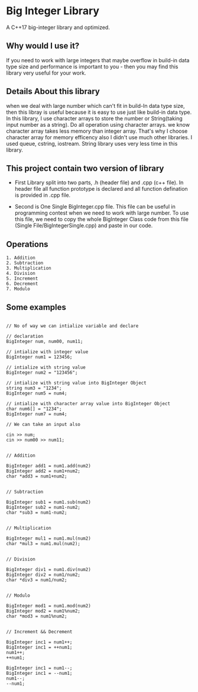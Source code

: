 # Big Integer Library

A C++17 big-integer library and optimized.

## Why would I use it?

If you need to work with large integers that maybe overflow in build-in data type size and performance is important to you - then you may find this library very useful for your work.

## Details About this library

when we deal with large number which can't fit in build-In data type size, then this libray is useful because it is easy to use just like build-in data type. In this library, I use character arrays to store the number or String(taking input number as a string). Do all operation using character arrays. we know character array takes less memory than integer array. That's why I choose character array for memory efficency also I didn't use much other libraries. I used queue, cstring, iostream. String library uses very less time in this library.


## This project contain two version of library


* First Library split into two parts, .h (header file) and .cpp (c++ file). In header file all function prototype is declared and all function defination is provided in .cpp file.

* Second is One Single BigInteger.cpp file. This file can be useful in programming contest when we need to work with large number. To use this file, we need to copy the whole BigInteger Class code from this file (Single File/BigIntegerSingle.cpp) and paste in our code.


## Operations

	1. Addition
	2. Subtraction
	3. Multiplication
	4. Division
	5. Increment
	6. Decrement
	7. Modulo


## Some examples

```

// No of way we can intialize variable and declare

// declaration
BigInteger num, num00, num11;

// intialize with integer value
BigInteger num1 = 123456;

// intialize with string value
BigInteger num2 = "123456";

// intialize with string value into BigInteger Object
string num3 = "1234";
BigInteger num5 = num4;

// intialize with character array value into BigInteger Object
char num6[] = "1234";
BigInteger num7 = num4;

// We can take an input also

cin >> num;
cin >> num00 >> num11;


// Addition

BigInteger add1 = num1.add(num2)
BigInteger add2 = num1+num2;
char *add3 = num1+num2;


// Subtraction

BigInteger sub1 = num1.sub(num2)
BigInteger sub2 = num1-num2;
char *sub3 = num1-num2;


// Multiplication

BigInteger mul1 = num1.mul(num2)
char *mul3 = num1.mul(num2);


// Division

BigInteger div1 = num1.div(num2)
BigInteger div2 = num1/num2;
char *div3 = num1/num2;


// Modulo

BigInteger mod1 = num1.mod(num2)
BigInteger mod2 = num1%num2;
char *mod3 = num1%num2;


// Increment && Decrement

BigInteger inc1 = num1++;
BigInteger inc1 = ++num1;
num1++;
++num1;

BigInteger inc1 = num1--;
BigInteger inc1 = --num1;
num1--;
--num1;



```